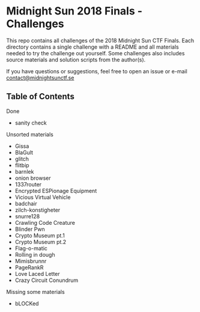 # Midnight Sun 2018 Finals - Challenges

This repo contains all challenges of the 2018 Midnight Sun CTF Finals.
Each directory contains a single challenge with a README and all materials needed to try the challenge out yourself.
Some challenges also includes source materials and solution scripts from the author(s).

If you have questions or suggestions, feel free to open an issue or e-mail contact@midnightsunctf.se

## Table of Contents

Done
* sanity check

Unsorted materials
* Gissa
* BlaGult
* glitch
* flitbip
* barnlek
* onion browser
* 1337router
* Encrypted ESPionage Equipment
* Vicious Virtual Vehicle
* badchair
* zilch-konstigheter
* snurre128
* Crawling Code Creature
* Blinder Pwn
* Crypto Museum pt.1
* Crypto Museum pt.2
* Flag-o-matic
* Rolling in dough
* Mimisbrunnr
* PageRankR
* Love Laced Letter
* Crazy Circuit Conundrum

Missing some materials
* bLOCKed
